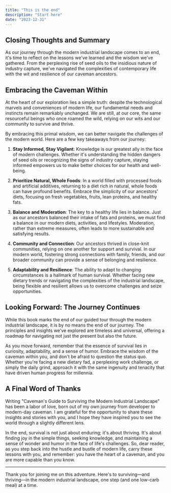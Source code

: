 ```yaml
---
title: "This is the end"
description: "Start here"
date: "2023-12-31"
---
```


## Closing Thoughts and Summary



As our journey through the modern industrial landscape comes to an end, it's time to reflect on the lessons we've learned and the wisdom we've gathered. From the perplexing rise of seed oils to the insidious nature of industry capture, we've navigated the complexities of contemporary life with the wit and resilience of our caveman ancestors.

## Embracing the Caveman Within

At the heart of our exploration lies a simple truth: despite the technological marvels and conveniences of modern life, our fundamental needs and instincts remain remarkably unchanged. We are still, at our core, the same resourceful beings who once roamed the wild, relying on our wits and our community to survive and thrive.

By embracing this primal wisdom, we can better navigate the challenges of the modern world. Here are a few key takeaways from our journey:

1. **Stay Informed, Stay Vigilant**: Knowledge is our greatest ally in the face of modern challenges. Whether it's understanding the hidden dangers of seed oils or recognizing the signs of industry capture, staying informed empowers us to make better choices for our health and well-being.

2. **Prioritize Natural, Whole Foods**: In a world filled with processed foods and artificial additives, returning to a diet rich in natural, whole foods can have profound benefits. Embrace the simplicity of our ancestors' diets, focusing on fresh vegetables, fruits, lean proteins, and healthy fats.

3. **Balance and Moderation**: The key to a healthy life lies in balance. Just as our ancestors balanced their intake of fats and proteins, we must find a balance in our modern diets, activities, and lifestyles. Moderation, rather than extreme measures, often leads to more sustainable and satisfying results.

4. **Community and Connection**: Our ancestors thrived in close-knit communities, relying on one another for support and survival. In our modern world, fostering strong connections with family, friends, and our broader community can provide a sense of belonging and resilience.

5. **Adaptability and Resilience**: The ability to adapt to changing circumstances is a hallmark of human survival. Whether facing new dietary trends or navigating the complexities of the industrial landscape, being flexible and resilient allows us to overcome challenges and seize opportunities.

## Looking Forward: The Journey Continues

While this book marks the end of our guided tour through the modern industrial landscape, it is by no means the end of our journey. The principles and insights we've explored are timeless and universal, offering a roadmap for navigating not just the present but also the future.

As you move forward, remember that the essence of survival lies in curiosity, adaptability, and a sense of humor. Embrace the wisdom of the caveman within you, and don't be afraid to question the status quo. Whether you're facing a new dietary fad, a perplexing work challenge, or simply the daily grind, approach it with the same ingenuity and tenacity that have driven human progress for millennia.

## A Final Word of Thanks

Writing "Caveman's Guide to Surviving the Modern Industrial Landscape" has been a labor of love, born out of my own journey from developer to modern-day caveman. I am grateful for the opportunity to share these insights and stories with you, and I hope they have inspired you to see the world through a slightly different lens.

In the end, survival is not just about enduring; it's about thriving. It's about finding joy in the simple things, seeking knowledge, and maintaining a sense of wonder and humor in the face of life's challenges. So, dear reader, as you step back into the hustle and bustle of modern life, carry these lessons with you, and remember: you have the heart of a caveman, and you are more capable than you know.

---

Thank you for joining me on this adventure. Here's to surviving—and thriving—in the modern industrial landscape, one step (and one low-carb meal) at a time.